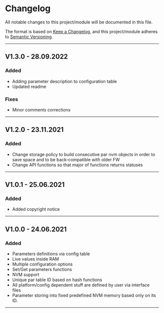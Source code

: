 # Changelog
All notable changes to this project/module will be documented in this file.

The format is based on [Keep a Changelog](https://keepachangelog.com/en/1.0.0/),
and this project/module adheres to [Semantic Versioning](https://semver.org/spec/v2.0.0.html).

---
   
## V1.3.0 - 28.09.2022

### Added
 - Adding parameter description to configuration table
 - Updated readme

### Fixes
 - Minor comments corrections

---

## V1.2.0 - 23.11.2021

### Added
 - Change storage policy to build consecutive par nvm objects in order to save space and to be back-compatible with older FW
 - Change API functions so that major of functions returns statuses

---

## V1.0.1 - 25.06.2021

### Added
- Added copyright notice

---

## V1.0.0 - 24.06.2021

### Added
- Parameters definitions via config table
- Live values inside RAM 
- Multiple configuration options
- Set/Get parameters functions
- NVM support
- Unique par table ID based on hash functions
- All platform/config dependent stuff are defined by user via interface files
- Parameter storing into fixed predefined NVM memory based only on its ID. 

---